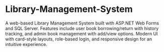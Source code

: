# Library-Management-System
A web-based Library Management System built with ASP.NET Web Forms and SQL Server. Features include user book borrowing/return with history tracking, and admin book management with add/view options. Modern UI with card-style layouts, role-based login, and responsive design for an intuitive experience.
